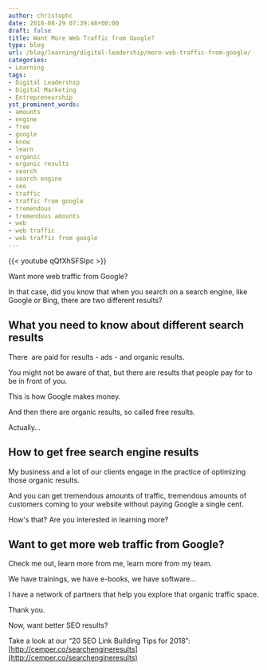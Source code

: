 ```yaml
---
author: christophc
date: 2018-08-29 07:39:48+00:00
draft: false
title: Want More Web Traffic from Google?
type: blog
url: /blog/learning/digital-leadership/more-web-traffic-from-google/
categories:
- Learning
tags:
- Digital Leadership
- Digital Marketing
- Entrepreneurship
yst_prominent_words:
- amounts
- engine
- free
- google
- know
- learn
- organic
- organic results
- search
- search engine
- seo
- traffic
- traffic from google
- tremendous
- tremendous amounts
- web
- web traffic
- web traffic from google
---
```


{{< youtube qQfXhSFSIpc >}}

Want more web traffic from Google?

In that case, did you know that when you search on a search engine, like Google or Bing, there are two different results?


## What you need to know about different search results


There  are paid for results - ads - and organic results.

You might not be aware of that, but there are results that people pay for to be in front of you.

This is how Google makes money.

And then there are organic results, so called free results.

Actually…


## How to get free search engine results


My business and a lot of our clients engage in the practice of optimizing those organic results.

And you can get tremendous amounts of traffic, tremendous amounts of customers coming to your website without paying Google a single cent.

How's that? Are you interested in learning more?


## Want to get more web traffic from Google?


Check me out, learn more from me, learn more from my team.

We have trainings, we have e-books, we have software...

I have a network of partners that help you explore that organic traffic space.

Thank you.

Now, want better SEO results?

Take a look at our “20 SEO Link Building Tips for 2018”: [http://cemper.co/searchengineresults](http://cemper.co/searchengineresults)
